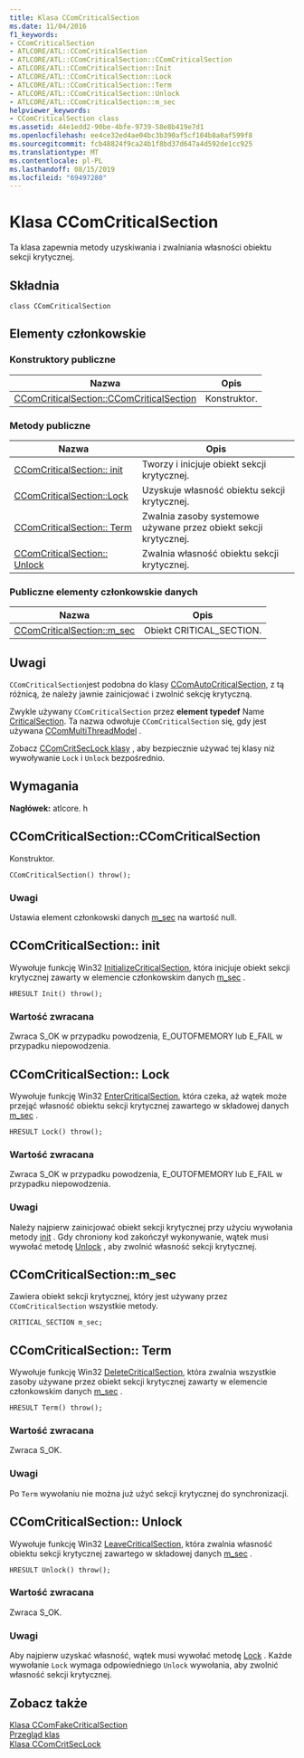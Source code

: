 ```yaml
---
title: Klasa CComCriticalSection
ms.date: 11/04/2016
f1_keywords:
- CComCriticalSection
- ATLCORE/ATL::CComCriticalSection
- ATLCORE/ATL::CComCriticalSection::CComCriticalSection
- ATLCORE/ATL::CComCriticalSection::Init
- ATLCORE/ATL::CComCriticalSection::Lock
- ATLCORE/ATL::CComCriticalSection::Term
- ATLCORE/ATL::CComCriticalSection::Unlock
- ATLCORE/ATL::CComCriticalSection::m_sec
helpviewer_keywords:
- CComCriticalSection class
ms.assetid: 44e1edd2-90be-4bfe-9739-58e8b419e7d1
ms.openlocfilehash: ee4ce32ed4ae04bc3b390af5cf104b8a0af599f8
ms.sourcegitcommit: fcb48824f9ca24b1f8bd37d647a4d592de1cc925
ms.translationtype: MT
ms.contentlocale: pl-PL
ms.lasthandoff: 08/15/2019
ms.locfileid: "69497280"
---
```

# <a name="ccomcriticalsection-class"></a>Klasa CComCriticalSection

Ta klasa zapewnia metody uzyskiwania i zwalniania własności obiektu sekcji krytycznej.

## <a name="syntax"></a>Składnia

```
class CComCriticalSection
```

## <a name="members"></a>Elementy członkowskie

### <a name="public-constructors"></a>Konstruktory publiczne

|Nazwa|Opis|
|----------|-----------------|
|[CComCriticalSection::CComCriticalSection](#ccomcriticalsection)|Konstruktor.|

### <a name="public-methods"></a>Metody publiczne

|Nazwa|Opis|
|----------|-----------------|
|[CComCriticalSection:: init](#init)|Tworzy i inicjuje obiekt sekcji krytycznej.|
|[CComCriticalSection::Lock](#lock)|Uzyskuje własność obiektu sekcji krytycznej.|
|[CComCriticalSection:: Term](#term)|Zwalnia zasoby systemowe używane przez obiekt sekcji krytycznej.|
|[CComCriticalSection:: Unlock](#unlock)|Zwalnia własność obiektu sekcji krytycznej.|

### <a name="public-data-members"></a>Publiczne elementy członkowskie danych

|Nazwa|Opis|
|----------|-----------------|
|[CComCriticalSection::m_sec](#m_sec)|Obiekt CRITICAL_SECTION.|

## <a name="remarks"></a>Uwagi

`CComCriticalSection`jest podobna do klasy [CComAutoCriticalSection](../../atl/reference/ccomautocriticalsection-class.md), z tą różnicą, że należy jawnie zainicjować i zwolnić sekcję krytyczną.

Zwykle używany `CComCriticalSection` przez **element typedef** Name [CriticalSection](ccommultithreadmodel-class.md#criticalsection). Ta nazwa odwołuje `CComCriticalSection` się, gdy jest używana [CComMultiThreadModel](../../atl/reference/ccommultithreadmodel-class.md) .

Zobacz [CComCritSecLock klasy](../../atl/reference/ccomcritseclock-class.md) , aby bezpiecznie używać tej klasy niż wywoływanie `Lock` i `Unlock` bezpośrednio.

## <a name="requirements"></a>Wymagania

**Nagłówek:** atlcore. h

##  <a name="ccomcriticalsection"></a>CComCriticalSection::CComCriticalSection

Konstruktor.

```
CComCriticalSection() throw();
```

### <a name="remarks"></a>Uwagi

Ustawia element członkowski danych [m_sec](#m_sec) na wartość null.

##  <a name="init"></a>CComCriticalSection:: init

Wywołuje funkcję Win32 [InitializeCriticalSection](/windows/win32/api/synchapi/nf-synchapi-initializecriticalsection), która inicjuje obiekt sekcji krytycznej zawarty w elemencie członkowskim danych [m_sec](#m_sec) .

```
HRESULT Init() throw();
```

### <a name="return-value"></a>Wartość zwracana

Zwraca S_OK w przypadku powodzenia, E_OUTOFMEMORY lub E_FAIL w przypadku niepowodzenia.

##  <a name="lock"></a>CComCriticalSection:: Lock

Wywołuje funkcję Win32 [EnterCriticalSection](/windows/win32/api/synchapi/nf-synchapi-entercriticalsection), która czeka, aż wątek może przejąć własność obiektu sekcji krytycznej zawartego w składowej danych [m_sec](#m_sec) .

```
HRESULT Lock() throw();
```

### <a name="return-value"></a>Wartość zwracana

Zwraca S_OK w przypadku powodzenia, E_OUTOFMEMORY lub E_FAIL w przypadku niepowodzenia.

### <a name="remarks"></a>Uwagi

Należy najpierw zainicjować obiekt sekcji krytycznej przy użyciu wywołania metody [init](#init) . Gdy chroniony kod zakończył wykonywanie, wątek musi wywołać metodę [Unlock](#unlock) , aby zwolnić własność sekcji krytycznej.

##  <a name="m_sec"></a>CComCriticalSection::m_sec

Zawiera obiekt sekcji krytycznej, który jest używany przez `CComCriticalSection` wszystkie metody.

```
CRITICAL_SECTION m_sec;
```

##  <a name="term"></a>CComCriticalSection:: Term

Wywołuje funkcję Win32 [DeleteCriticalSection](/windows/win32/api/synchapi/nf-synchapi-deletecriticalsection), która zwalnia wszystkie zasoby używane przez obiekt sekcji krytycznej zawarty w elemencie członkowskim danych [m_sec](#m_sec) .

```
HRESULT Term() throw();
```

### <a name="return-value"></a>Wartość zwracana

Zwraca S_OK.

### <a name="remarks"></a>Uwagi

Po `Term` wywołaniu nie można już użyć sekcji krytycznej do synchronizacji.

##  <a name="unlock"></a>CComCriticalSection:: Unlock

Wywołuje funkcję Win32 [LeaveCriticalSection](/windows/win32/api/synchapi/nf-synchapi-leavecriticalsection), która zwalnia własność obiektu sekcji krytycznej zawartego w składowej danych [m_sec](#m_sec) .

```
HRESULT Unlock() throw();
```

### <a name="return-value"></a>Wartość zwracana

Zwraca S_OK.

### <a name="remarks"></a>Uwagi

Aby najpierw uzyskać własność, wątek musi wywołać metodę [Lock](#lock) . Każde wywołanie `Lock` wymaga odpowiedniego `Unlock` wywołania, aby zwolnić własność sekcji krytycznej.

## <a name="see-also"></a>Zobacz także

[Klasa CComFakeCriticalSection](../../atl/reference/ccomfakecriticalsection-class.md)<br/>
[Przegląd klas](../../atl/atl-class-overview.md)<br/>
[Klasa CComCritSecLock](../../atl/reference/ccomcritseclock-class.md)
